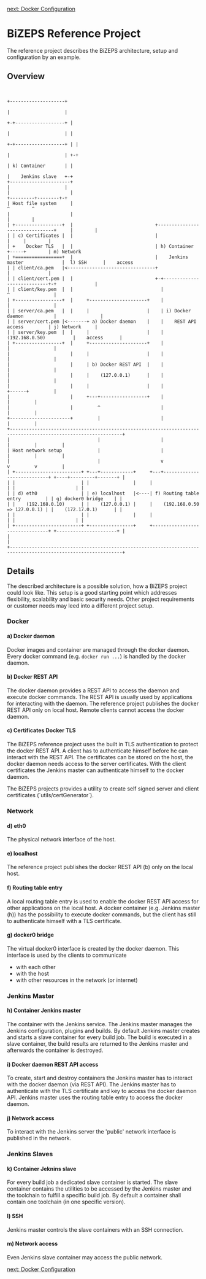 [next: Docker Configuration](02_DockerConfiguration.md)

#   BiZEPS Reference Project

The reference project describes the BiZEPS architecture, setup and configuration by an example.

##  Overview

```

                                                                                       +--------------------+
                                                                                       |                    |
                                                                                     +-+------------------+ |
                                                                                     |                    | |
                                                                                   +-+------------------+ | |
                                                                                   |                    | +-+
                                                                                   | k) Container       | |
                                                                                   |    Jenkins slave   +-+
+----------------------+                                                           |                    |
|                      |                                                           +---------+--------+-+
| Host file system     |                                                                     ^        ^
|                      |                                                                     |        |
| +-----------------+  |                              +--------------------------------+     |        |
| | c) Certificates |  |                              |                                |     |        |
| +    Docker TLS   |  |                              | h) Container                   +-----+        | m) Network
| +=================+  |                              |    Jenkins master              |  l) SSH      |    access
| | client/ca.pem   |<--------------------------------+                                |              |
| | client/cert.pem |  |                              +-+----------------------------+-+              |
| | client/key.pem  |  |                                |                            ^                |
| +-----------------+  |     +---------------------+    |                            |                |
| | server/ca.pem   |  |     |                     |    | i) Docker daemon           |                |
| | server/cert.pem |<-------+ a) Docker daemon    |    |    REST API access         | j) Network     |
| | server/key.pem  |  |     |                     |    |    (192.168.0.50)          |    access      |
| +-----------------+  |     +---------------------+    |                            |                |
|                      |     |                     |    |                            |                |
|                      |     | b) Docker REST API  |    |                            |                |
|                      |     |    (127.0.0.1)      |    |                            |                |
|                      |     |                     |    |                            +------+         |
|                      |     +---+-----------------+    |                                   |         |
|                      |         ^                      |                                   |         |
+----------------------+         |                      |                                   |         |
+---------------------------------------------------------------------------------------------------------------+
|                                |                      |                                   |         |         |
| Host network setup             |                      |                                   |         |         |
|                                |                      v                                   v         v         |
| +------------------------+ +---+------------+     +---+----------------------------+ +----+---------+-------+ |
| |                        | |                |     |                                | |                      | |
| | d) eth0                | | e) localhost   |<----| f) Routing table entry         | | g) docker0 bridge    | |
| |    (192.168.0.10)      | |    (127.0.0.1) |     |    (192.168.0.50 => 127.0.0.1) | |    (172.17.0.1)      | |
| |                        | |                |     |                                | |                      | |
| +------------------------+ +----------------+     +--------------------------------+ +----------------------+ |
|                                                                                                               |
+---------------------------------------------------------------------------------------------------------------+

```

##  Details
The described architecture is a possible solution, how a BiZEPS project could look like.
This setup is a good starting point which addresses flexibility, scalability and basic security needs.
Other project requirements or customer needs may leed into a different project setup.

### Docker
####  a) Docker daemon
Docker images and container are managed through the docker daemon.
Every docker command (e.g. `docker run ...`) is handled by the docker daemon.

####  b) Docker REST API
The docker daemon provides a REST API to access the daemon and execute docker commands.
The REST API is usually used by applications for interacting with the daemon.
The reference project publishes the docker REST API only on local host.
Remote clients cannot access the docker daemon.

####  c) Certificates Docker TLS
The BiZEPS reference project uses the built in TLS authentication to protect the docker REST API.
A client has to authenticate himself before he can interact with the REST API.
The certificates can be stored on the host, the docker daemon needs access to the server certificates.
With the client certificates the Jenkins master can authenticate himself to the docker daemon.

The BiZEPS projects provides a utility to create self signed server and client certificates (´utils/certGenerator´).

### Network
####  d) eth0
The physical network interface of the host.

####  e) localhost
The reference project publishes the docker REST API (b) only on the local host.

####  f) Routing table entry
A local routing table entry is used to enable the docker
REST API access for other applications on the local host.
A docker container (e.g. Jenkins master (h)) has the possibility to execute docker commands,
but the client has still to authenticate himself with a TLS certificate.

####  g) docker0 bridge
The virtual docker0 interface is created by the docker daemon.
This interface is used by the clients to communicate
- with each other
- with the host
- with other resources in the network (or internet)

### Jenkins Master
####  h) Container Jenkins master
The container with the Jenkins service.
The Jenkins master manages the Jenkins configuration, plugins and builds.
By default Jenkins master creates and starts a slave container for every build job.
The build is executed in a slave container, the build results are returned
to the Jenkins master and afterwards the container is destroyed.

####  i) Docker daemon REST API access
To create, start and destroy containers the Jenkins master
has to interact with the docker daemon (via REST API).
The Jenkins master has to authenticate with the TLS certificate and key to access the docker daemon API.
Jenkins master uses the routing table entry to access the docker daemon.

####  j) Network access
To interact with the Jenkins server the 'public' network interface is published in the network.

### Jenkins Slaves
####  k) Container Jeknins slave
For every build job a dedicated slave container is started.
The slave container contains the utilities to be accessed by the Jenkins master
and the toolchain to fulfill a specific build job.
By default a container shall contain one toolchain (in one specific version).

####  l) SSH
Jenkins master controls the slave containers with an SSH connection.

####  m) Network access
Even Jenkins slave container may access the public network.

[next: Docker Configuration](02_DockerConfiguration.md)